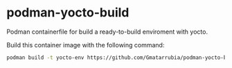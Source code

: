 # podman-yocto-build
Podman containerfile for build a ready-to-build enviroment with yocto.

Build this container image with the following command:


```bash
podman build -t yocto-env https://github.com/Gmatarrubia/podman-yocto-build.git
```